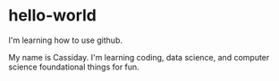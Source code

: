 # hello-world
I'm learning how to use github. 

My name is Cassiday. I'm learning coding, data science, and computer science foundational things for fun. 
